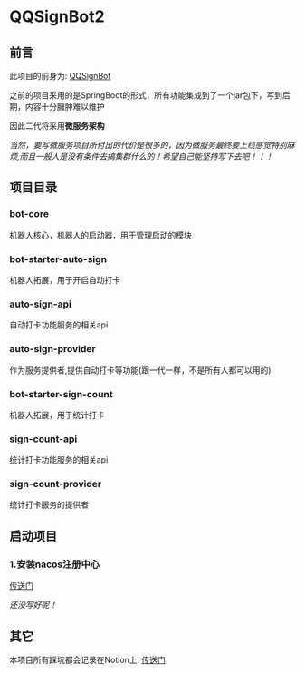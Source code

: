 # QQSignBot2

## 前言

此项目的前身为: [QQSignBot](https://github.com/HuPeng333/QQSignBot)

之前的项目采用的是SpringBoot的形式，所有功能集成到了一个jar包下，写到后期，内容十分臃肿难以维护

因此二代将采用**微服务架构**

*当然，要写微服务项目所付出的代价是很多的，因为微服务最终要上线感觉特别麻烦,而且一般人是没有条件去搞集群什么的！希望自己能坚持写下去吧！！！*

## 项目目录

### bot-core

机器人核心，机器人的启动器，用于管理启动的模块

### bot-starter-auto-sign

机器人拓展，用于开启自动打卡

### auto-sign-api

自动打卡功能服务的相关api

### auto-sign-provider

作为服务提供者,提供自动打卡等功能(跟一代一样，不是所有人都可以用的)

### bot-starter-sign-count

机器人拓展，用于统计打卡

### sign-count-api

统计打卡功能服务的相关api

### sign-count-provider

统计打卡服务的提供者



## 启动项目

### 1.安装nacos注册中心

[传送门](https://github.com/alibaba/nacos/releases)


*还没写好呢！*

## 其它

本项目所有踩坑都会记录在Notion上: [传送门](https://zinc-mass-9cc.notion.site/QQSignBot2-fb5cd897cdfb4ca48abee734d46ae04f)